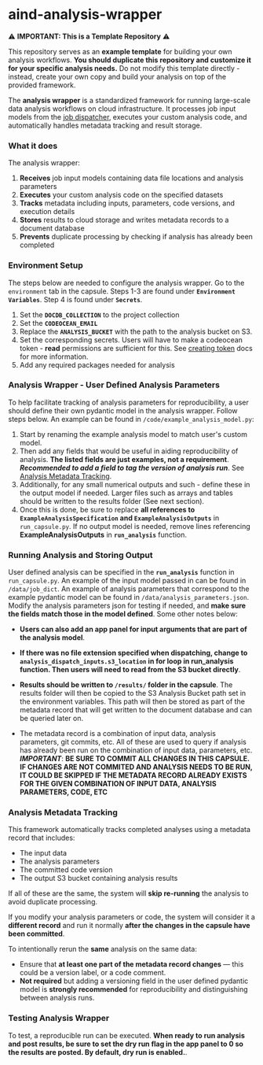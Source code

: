 # aind-analysis-wrapper

⚠️ **IMPORTANT: This is a Template Repository** ⚠️

This repository serves as an **example template** for building your own analysis workflows. **You should duplicate this repository and customize it for your specific analysis needs.** Do not modify this template directly - instead, create your own copy and build your analysis on top of the provided framework.

The **analysis wrapper** is a standardized framework for running large-scale data analysis workflows on cloud infrastructure. It processes job input models from the [job dispatcher](https://github.com/AllenNeuralDynamics/aind-analysis-job-dispatch), executes your custom analysis code, and automatically handles metadata tracking and result storage.

### What it does

The analysis wrapper:
1. **Receives** job input models containing data file locations and analysis parameters
2. **Executes** your custom analysis code on the specified datasets
3. **Tracks** metadata including inputs, parameters, code versions, and execution details
4. **Stores** results to cloud storage and writes metadata records to a document database
5. **Prevents** duplicate processing by checking if analysis has already been completed

### Environment Setup
The steps below are needed to configure the analysis wrapper. Go to the `environment` tab in the capsule. Steps 1-3 are found under **`Environment Variables`**. Step 4 is found under **`Secrets`**.
1. Set the **`DOCDB_COLLECTION`** to the project collection
2. Set the **`CODEOCEAN_EMAIL`** 
3. Replace the **`ANALYSIS_BUCKET`** with the path to the analysis bucket on S3.
4. Set the corresponding secrets. Users will have to make a codeocean token - **read** permissions are sufficient for this. See [creating token](https://docs.codeocean.com/user-guide/code-ocean-api/authentication#to-create-an-access-token) docs for more information.
5. Add any required packages needed for analysis

### Analysis Wrapper - User Defined Analysis Parameters
To help facilitate tracking of analysis parameters for reproducibility, a user should define their own pydantic model in the analysis wrapper. Follow steps below. An example can be found in `/code/example_analysis_model.py`:

1. Start by renaming the example analysis model to match user's custom model.
2. Then add any fields that would be useful in aiding reproducibility of analysis. **The listed fields are just examples, not a requirement**. ***Recommended to add a field to tag the version of analysis run***. See [Analysis Metadata Tracking](#analysis-metadata-tracking).
3. Additionally, for any small numerical outputs and such - define these in the output model if needed. Larger files such as arrays and tables should be written to the results folder (See next section).
4. Once this is done, be sure to replace **all references to `ExampleAnalysisSpecification` and `ExampleAnalysisOutputs`** in `run_capsule.py`. If no output model is needed, remove lines referencing **ExampleAnalysisOutputs** in **`run_analysis`** function.

### Running Analysis and Storing Output
User defined analysis can be specified in the **`run_analysis`** function in `run_capsule.py`. An example of the input model passed in can be found in `/data/job_dict`. An example of analysis parameters that correspond to the example pydantic model can be found in `/data/analysis_parameters.json`. Modify the analysis parameters json for testing if needed, and **make sure the fields match those in the model defined**. Some other notes below:

* **Users can also add an app panel for input arguments that are part of the analysis model**.

* **If there was no file extension specified when dispatching, change to `analysis_dispatch_inputs.s3_location` in for loop in run_analysis function. Then users will need to read from the S3 bucket directly**.

* **Results should be written to **`/results/`** folder in the capsule**. The results folder will then be copied to the S3 Analysis Bucket path set in the environment variables. This path will then be stored as part of the metadata record that will get written to the document database and can be queried later on.

* The metadata record is a combination of input data, analysis parameters, git commits, etc. All of these are used to query if analysis has already been run on the combination of input data, parameters, etc. ***IMPORTANT***: **BE SURE TO COMMIT ALL CHANGES IN THIS CAPSULE. IF CHANGES ARE NOT COMMITED AND ANALYSIS NEEDS TO BE RUN, IT COULD BE SKIPPED IF THE METADATA RECORD ALREADY EXISTS FOR THE GIVEN COMBINATION OF INPUT DATA, ANALYSIS PARAMETERS, CODE, ETC**

### Analysis Metadata Tracking

This framework automatically tracks completed analyses using a metadata record that includes:
- The input data
- The analysis parameters
- The committed code version
- The output S3 bucket containing analysis results

If all of these are the same, the system will **skip re-running** the analysis to avoid duplicate processing.

If you modify your analysis parameters or code, the system will consider it a **different record** and run it normally **after the changes in the capsule have been committed**.

To intentionally rerun the **same** analysis on the same data:
- Ensure that **at least one part of the metadata record changes** — this could be a version label, or a code comment.
- **Not required** but adding a versioning field in the user defined pydantic model is **strongly recommended** for reproducibility and distinguishing between analysis runs.

### Testing Analysis Wrapper
To test, a reproducible run can be executed. **When ready to run analysis and post results, be sure to set the dry run flag in the app panel to 0 so the results are posted. By default, dry run is enabled.**.
